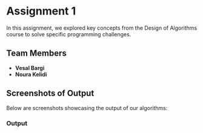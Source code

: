 # Assignment 1
In this assignment, we explored key concepts from the Design of Algorithms course to solve specific programming challenges.

## Team Members
- **Vesal Bargi**
- **Noura Kelidi**

## Screenshots of Output
Below are screenshots showcasing the output of our algorithms:

### Output
![]()
